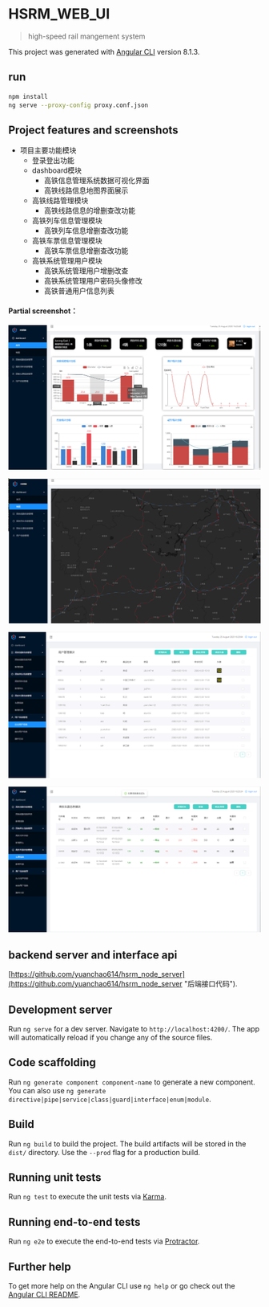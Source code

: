 # HSRM_WEB_UI
> high-speed rail mangement system

This project was generated with [Angular CLI](https://github.com/angular/angular-cli) version 8.1.3.

## run

```bash
npm install
ng serve --proxy-config proxy.conf.json
```

## Project features and screenshots

* 项目主要功能模块
  * 登录登出功能
  * dashboard模块
    * 高铁信息管理系统数据可视化界面
    * 高铁线路信息地图界面展示
  * 高铁线路管理模块
    * 高铁线路信息的增删查改功能
  * 高铁列车信息管理模块
    * 高铁列车信息增删查改功能
  * 高铁车票信息管理模块
    * 高铁车票信息增删查改功能
  * 高铁系统管理用户模块
    * 高铁系统管理用户增删改查
    * 高铁系统管理用户密码头像修改
    * 高铁普通用户信息列表
    
 #### Partial screenshot：
 
![avatar](/picture/QQ截图20200825162358.png)

![avatar](/picture/QQ截图20200825162438.png)

![avatar](/picture/QQ截图20200825162511.png)

![avatar](/picture/QQ截图20200825162530.png)


## backend server and interface api

[https://github.com/yuanchao614/hsrm_node_server](https://github.com/yuanchao614/hsrm_node_server "后端接口代码").

## Development server

Run `ng serve` for a dev server. Navigate to `http://localhost:4200/`. The app will automatically reload if you change any of the source files.

## Code scaffolding

Run `ng generate component component-name` to generate a new component. You can also use `ng generate directive|pipe|service|class|guard|interface|enum|module`.

## Build

Run `ng build` to build the project. The build artifacts will be stored in the `dist/` directory. Use the `--prod` flag for a production build.

## Running unit tests

Run `ng test` to execute the unit tests via [Karma](https://karma-runner.github.io).

## Running end-to-end tests

Run `ng e2e` to execute the end-to-end tests via [Protractor](http://www.protractortest.org/).

## Further help

To get more help on the Angular CLI use `ng help` or go check out the [Angular CLI README](https://github.com/angular/angular-cli/blob/master/README.md).
